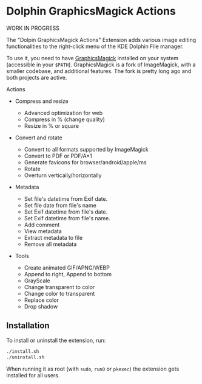 # Dolphin GraphicsMagick Actions

WORK IN PROGRESS

The "Dolpin GraphicsMagick Actions" Extension adds various image editing functionalities to the right-click menu of the KDE Dolphin File manager.

To use it, you need to have [GraphicsMagick](http://www.graphicsmagick.org/) installed on your system (accessible in your `$PATH`). GraphicsMagick is a fork of ImageMagick, with a smaller codebase, and additional features. The fork is pretty long ago and both projects are active.

Actions

 * Compress and resize
    * Advanced optimization for web
    * Compress in % (change quality)
    * Resize in % or square

 * Convert and rotate
    * Convert to all formats supported by ImageMagick
    * Convert to PDF or PDF/A*1
    * Generate favicons for browser/android/apple/ms
    * Rotate
    * Overturn vertically/horizontally

 * Metadata
    * Set file's datetime from Exif date.
    * Set file date from file's name
    * Set Exif datetime from file's date.
    * Set Exif datetime from file's name.
    * Add comment
    * View metadata
    * Extract metadata to file
    * Remove all metadata

 * Tools
    * Create animated GIF/APNG/WEBP
    * Append to right, Append to bottom
    * GrayScale
    * Change transparent to color
    * Change color to transparent
    * Replace color
    * Drop shadow

## Installation

To install or uninstall the extension, run:

```bash
./install.sh
./uninstall.sh
```

When running it as root (with `sudo`, `run0` or `pkexec`) the extension gets installed for all users.
